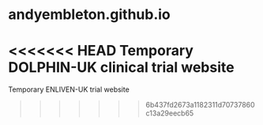 # andyembleton.github.io
<<<<<<< HEAD
Temporary DOLPHIN-UK clinical trial website
=======
Temporary ENLIVEN-UK trial website
>>>>>>> 6b437fd2673a1182311d70737860c13a29eecb65
